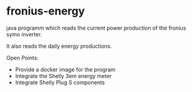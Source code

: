 # fronius-energy


java programm which reads the current power production of the fronius symo inverter.

It also reads the daily energy productions.


Open Points:

* Provide a docker image for the program
* Integrate the Shelly 3em energy meter
* Integrate Shelly Plug S components
